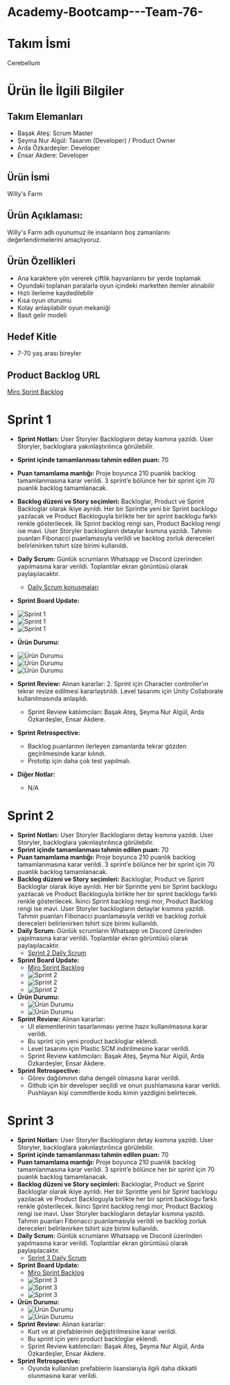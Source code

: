 # Academy-Bootcamp---Team-76-

# Takım İsmi 

Cerebellum

# Ürün İle İlgili Bilgiler

## Takım Elemanları

- Başak Ateş: Scrum Master 
- Şeyma Nur Algül: Tasarım (Developer) / Product Owner
- Arda Özkardeşler: Developer
- Ensar Akdere: Developer

## Ürün İsmi
Willy's Farm
## Ürün Açıklaması: 
Willy's Farm adlı oyunumuz ile insanların boş zamanlarını değerlendirmelerini amaçlıyoruz.
## Ürün Özellikleri
- Ana karaktere yön vererek çiftlik hayvanlarını bir yerde toplamak 
- Oyundaki toplanan paralarla oyun içindeki marketten itemler alınabilir
- Hızlı ilerleme kaydedilebilir 
- Kısa oyun oturumu
- Kolay anlaşılabilir oyun mekaniği 
- Basit gelir modeli


## Hedef Kitle 
- 7-70 yaş arası bireyler

## Product Backlog URL
[Miro Sprint Backlog](https://miro.com/app/board/uXjVO4-c5TQ=/)

# Sprint 1

- **Sprint Notları:** User Storyler Backlogların detay kısmına yazıldı. User Storyler, backloglara yakınlaştırılınca görülebilir.
- **Sprint içinde tamamlanması tahmin edilen puan:** 70
- **Puan tamamlama mantığı:** Proje boyunca 210 puanlık backlog tamamlanmasına karar verildi. 3 sprint’e bölünce her bir sprint için 70 puanlık backlog tamamlanacak.
- **Backlog düzeni ve Story seçimleri:** Backloglar, Product ve Sprint Backloglar olarak ikiye ayrıldı. Her bir Sprintte yeni bir Sprint backlogu yazılacak ve Product Backloguyla birlikte her bir sprint backlogu farklı renkle gösterilecek. İlk Sprint backlog rengi sarı, Product Backlog rengi ise mavi. User Storyler backlogların detaylar kısmına yazıldı. Tahmin puanları Fibonacci puanlamasıyla verildi ve backlog zorluk dereceleri belirlenirken tshirt size birimi kullanıldı. 
- **Daily Scrum:** Günlük scrumların Whatsapp ve Discord üzerinden yapılmasına karar verildi. Toplantılar ekran görüntüsü olarak paylaşılacaktır. 
    - [Daily Scrum konuşmaları](https://github.com/basakates1/Academy-Bootcamp---Team-76-/files/8647013/sprint1dailyscrum.docx)
- **Sprint Board Update:** 
- <img src="https://i.ibb.co/LRnqQdp/ilksprint1.png" alt="Sprint 1" width="auto" height="auto">
- <img src="https://i.ibb.co/WPJpKz1/sprint11.png" alt="Sprint 1" width="auto" height="auto">
- <img src="https://i.ibb.co/mG10ZJf/sprint1-2.png" alt="Sprint 1" width="auto" height="auto">
- **Ürün Durumu:**
- <img src="https://i.ibb.co/kcg22Bt/sprint1-1.gif" alt="Ürün Durumu" width="auto" height="auto">
- <img src="https://i.ibb.co/rtkWDw1/sprint1-2.gif" alt="Ürün Durumu" width="auto" height="auto">
- <img src="https://i.ibb.co/HdRk48S/prototip.png" alt="Ürün Durumu" width="auto" height="auto">
- **Sprint Review:** Alınan kararlar: 2. Sprint için Character controller’ın tekrar revize edilmesi kararlaştırıldı. Level tasarımı için Unity Collaborate kullanılmasında anlaşıldı.
    - Sprint Review katılımcıları: Başak Ateş, Şeyma Nur Algül, Arda Özkardeşler, Ensar Akdere.


- **Sprint Retrospective:**
    - Backlog puanlarının ilerleyen zamanlarda tekrar gözden geçirilmesinde karar kılındı. 
    - Prototip için daha çok test yapılmalı.
- **Diğer Notlar:**
    - N/A

# Sprint 2

- **Sprint Notları:** User Storyler Backlogların detay kısmına yazıldı. User Storyler, backloglara yakınlaştırılınca görülebilir.
- **Sprint içinde tamamlanması tahmin edilen puan:** 70
- **Puan tamamlama mantığı:** Proje boyunca 210 puanlık backlog tamamlanmasına karar verildi. 3 sprint’e bölünce her bir sprint için 70 puanlık backlog tamamlanacak.
- **Backlog düzeni ve Story seçimleri:** Backloglar, Product ve Sprint Backloglar olarak ikiye ayrıldı. Her bir Sprintte yeni bir Sprint backlogu yazılacak ve Product Backloguyla birlikte her bir sprint backlogu farklı renkle gösterilecek. İkinci Sprint backlog rengi mor, Product Backlog rengi ise mavi. User Storyler backlogların detaylar kısmına yazıldı. Tahmin puanları Fibonacci puanlamasıyla verildi ve backlog zorluk dereceleri belirlenirken tshirt size birimi kullanıldı. 
- **Daily Scrum:** Günlük scrumların Whatsapp ve Discord üzerinden yapılmasına karar verildi. Toplantılar ekran görüntüsü olarak paylaşılacaktır. 
   - [Sprint 2 Daily Scrum](https://github.com/basakates1/Academy-Bootcamp---Team-76-/files/8755926/dailyscrumsprint2.docx)
- **Sprint Board Update:** 
    - [Miro Sprint Backlog](https://miro.com/app/board/uXjVO4-c5TQ=/)
    - <img src="https://i.ibb.co/ZHpR71g/2-sprint1.png" alt="Sprint 2" width="auto" height="auto">
    - <img src="https://i.ibb.co/r7dTzpW/2-sprint2.png" alt="Sprint 2" width="auto" height="auto">
    - <img src="https://i.ibb.co/px1gPwS/2-sprint3.png" alt="Sprint 2" width="auto" height="auto">
- **Ürün Durumu:**
    - <img src="https://i.ibb.co/wRz1MPC/Sprint2-1.gif" alt="Ürün Durumu" width="auto" height="auto">
    - <img src="https://i.ibb.co/L8gxRBw/Sprint2-2.gif" alt="Ürün Durumu" width="auto" height="auto">
- **Sprint Review:** Alınan kararlar:
    - UI elementlerinin tasarlanması yerine hazır kullanılmasına karar verildi. 
    - Bu sprint için yeni product backloglar eklendi. 
    - Level tasarımı için Plastic SCM indirilmesine karar verildi. 
    - Sprint Review katılımcıları: Başak Ateş, Şeyma Nur Algül, Arda Özkardeşler, Ensar Akdere.
- **Sprint Retrospective:**
    - Görev dağılımının daha dengeli olmasına karar verildi.
    - Github için bir developer seçildi ve onun pushlamasına karar verildi. Pushlayan kişi commitlerde kodu kimin yazdigini belirtecek.
    
# Sprint 3
- **Sprint Notları:** User Storyler Backlogların detay kısmına yazıldı. User Storyler, backloglara yakınlaştırılınca görülebilir.
- **Sprint içinde tamamlanması tahmin edilen puan:** 70
- **Puan tamamlama mantığı:** Proje boyunca 210 puanlık backlog tamamlanmasına karar verildi. 3 sprint’e bölünce her bir sprint için 70 puanlık backlog tamamlanacak.
- **Backlog düzeni ve Story seçimleri:** Backloglar, Product ve Sprint Backloglar olarak ikiye ayrıldı. Her bir Sprintte yeni bir Sprint backlogu yazılacak ve Product Backloguyla birlikte her bir sprint backlogu farklı renkle gösterilecek. İkinci Sprint backlog rengi mor, Product Backlog rengi ise mavi. User Storyler backlogların detaylar kısmına yazıldı. Tahmin puanları Fibonacci puanlamasıyla verildi ve backlog zorluk dereceleri belirlenirken tshirt size birimi kullanıldı. 
- **Daily Scrum:** Günlük scrumların Whatsapp ve Discord üzerinden yapılmasına karar verildi. Toplantılar ekran görüntüsü olarak paylaşılacaktır. 
    - [Sprint 3 Daily Scrum](https://github.com/basakates1/Academy-Bootcamp---Team-76-/files/8844149/Sprint3DailyScrum.docx)
- **Sprint Board Update:** 
    - [Miro Sprint Backlog](https://miro.com/app/board/uXjVO4-c5TQ=/)
    - <img src="https://i.ibb.co/zh5dv63/sprint3-1.png" alt="Sprint 3" width="auto" height="auto">
    - <img src="https://i.ibb.co/nnsZ7qM/sprint3-2.png" alt="Sprint 3" width="auto" height="auto">
    - <img src="https://i.ibb.co/RzyKwxc/Sprint3-3.png" alt="Sprint 3" width="auto" height="auto">
- **Ürün Durumu:**
    - <img src="https://i.ibb.co/cbvbpVT/sprint3-1.gif" alt="Ürün Durumu" width="auto" height="auto">
    - <img src="https://i.ibb.co/WsJWWpV/Sprint3-2.gif" alt="Ürün Durumu" width="auto" height="auto">
- **Sprint Review:** Alınan kararlar:
    - Kurt ve at prefablerinin değiştirilmesine karar verildi. 
    - Bu sprint için yeni product backloglar eklendi. 
    - Sprint Review katılımcıları: Başak Ateş, Şeyma Nur Algül, Arda Özkardeşler, Ensar Akdere.
- **Sprint Retrospective:**
    - Oyunda kullanılan prefablerin lisanslarıyla ilgili daha dikkatli olunmasına karar verildi.
   
